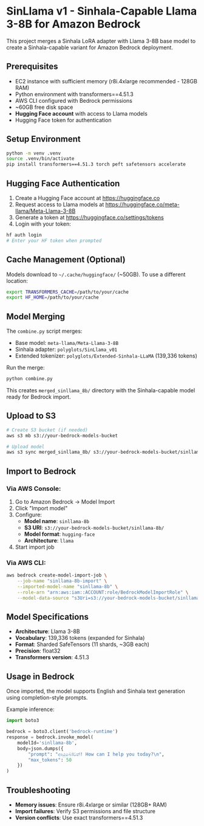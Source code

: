 # SinLlama v1 - Sinhala-Capable Llama 3-8B for Amazon Bedrock

This project merges a Sinhala LoRA adapter with Llama 3-8B base model to create a Sinhala-capable variant for Amazon Bedrock deployment.

## Prerequisites

- EC2 instance with sufficient memory (r8i.4xlarge recommended - 128GB RAM)
- Python environment with transformers==4.51.3
- AWS CLI configured with Bedrock permissions
- ~60GB free disk space
- **Hugging Face account** with access to Llama models
- Hugging Face token for authentication

## Setup Environment

```bash
python -m venv .venv
source .venv/bin/activate
pip install transformers==4.51.3 torch peft safetensors accelerate
```

## Hugging Face Authentication

1. Create a Hugging Face account at https://huggingface.co
2. Request access to Llama models at https://huggingface.co/meta-llama/Meta-Llama-3-8B
3. Generate a token at https://huggingface.co/settings/tokens
4. Login with your token:

```bash
hf auth login
# Enter your HF token when prompted
```

## Cache Management (Optional)

Models download to `~/.cache/huggingface/` (~50GB). To use a different location:

```bash
export TRANSFORMERS_CACHE=/path/to/your/cache
export HF_HOME=/path/to/your/cache
```

## Model Merging

The `combine.py` script merges:
- Base model: `meta-llama/Meta-Llama-3-8B`
- Sinhala adapter: `polyglots/SinLlama_v01`
- Extended tokenizer: `polyglots/Extended-Sinhala-LLaMA` (139,336 tokens)

Run the merge:
```bash
python combine.py
```

This creates `merged_sinllama_8b/` directory with the Sinhala-capable model ready for Bedrock import.

## Upload to S3

```bash
# Create S3 bucket (if needed)
aws s3 mb s3://your-bedrock-models-bucket

# Upload model
aws s3 sync merged_sinllama_8b/ s3://your-bedrock-models-bucket/sinllama-8b/
```

## Import to Bedrock

### Via AWS Console:
1. Go to Amazon Bedrock → Model Import
2. Click "Import model"
3. Configure:
   - **Model name**: `sinllama-8b`
   - **S3 URI**: `s3://your-bedrock-models-bucket/sinllama-8b/`
   - **Model format**: `hugging-face`
   - **Architecture**: `llama`
4. Start import job

### Via AWS CLI:
```bash
aws bedrock create-model-import-job \
    --job-name "sinllama-8b-import" \
    --imported-model-name "sinllama-8b" \
    --role-arn "arn:aws:iam::ACCOUNT:role/BedrockModelImportRole" \
    --model-data-source "s3Uri=s3://your-bedrock-models-bucket/sinllama-8b/"
```

## Model Specifications

- **Architecture**: Llama 3-8B
- **Vocabulary**: 139,336 tokens (expanded for Sinhala)
- **Format**: Sharded SafeTensors (11 shards, ~3GB each)
- **Precision**: float32
- **Transformers version**: 4.51.3

## Usage in Bedrock

Once imported, the model supports English and Sinhala text generation using completion-style prompts.

Example inference:
```python
import boto3

bedrock = boto3.client('bedrock-runtime')
response = bedrock.invoke_model(
    modelId='sinllama-8b',
    body=json.dumps({
        "prompt": "ආයුබෝවන්! How can I help you today?\n",
        "max_tokens": 50
    })
)
```

## Troubleshooting

- **Memory issues**: Ensure r8i.4xlarge or similar (128GB+ RAM)
- **Import failures**: Verify S3 permissions and file structure
- **Version conflicts**: Use exact transformers==4.51.3
